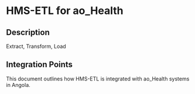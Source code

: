 # HMS-ETL for ao_Health

## Description

Extract, Transform, Load

## Integration Points

This document outlines how HMS-ETL is integrated with ao_Health systems in Angola.
